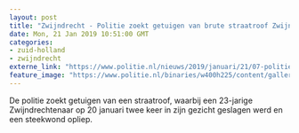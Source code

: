 ```yaml
---
layout: post
title: "Zwijndrecht - Politie zoekt getuigen van brute straatroof Zwijndrecht"
date: Mon, 21 Jan 2019 10:51:00 GMT
categories: 
- zuid-holland 
- zwijndrecht 
externe_link: "https://www.politie.nl/nieuws/2019/januari/21/07-politie-zoekt-getuigen-van-brute-straatroof-zwijndrecht.html"
feature_image: "https://www.politie.nl/binaries/w400h225/content/gallery/politie/stockfotos/algemeen/wijkagent-in-gesprek-met-een-drietal-jongeren.jpg"
---
```


De politie zoekt getuigen van een straatroof, waarbij een 23-jarige Zwijndrechtenaar op 20 januari twee keer in zijn gezicht geslagen werd en een steekwond opliep.
